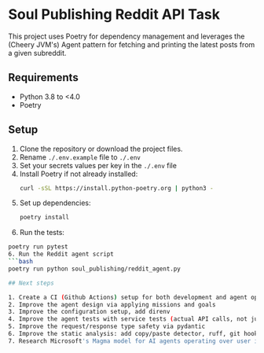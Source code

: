 # Soul Publishing Reddit API Task

This project uses Poetry for dependency management and leverages the (Cheery JVM's) Agent pattern for fetching and printing the latest posts from a given subreddit.

## Requirements

- Python 3.8 to <4.0
- Poetry

## Setup

1. Clone the repository or download the project files.
2. Rename `./.env.example` file to `./.env`
3. Set your secrets values per key in the `./.env` file
4. Install Poetry if not already installed:
   ```bash
   curl -sSL https://install.python-poetry.org | python3 -
5. Set up dependencies:
   ```bash
   poetry install
6.  Run the tests:
   ```bash
   poetry run pytest
6. Run the Reddit agent script
   ```bash
   poetry run python soul_publishing/reddit_agent.py

## Next steps

1. Create a CI (Github Actions) setup for both development and agent operation
2. Improve the agent design via applying missions and goals
3. Improve the configuration setup, add direnv
4. Improve the agent tests with service tests (actual API calls, not just mocking)
5. Improve the request/response type safety via pydantic
6. Improve the static analysis: add copy/paste detector, ruff, git hooks
7. Research Microsoft's Magma model for AI agents operating over user interfaces 
